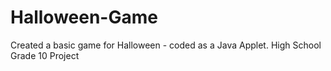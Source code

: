 # Halloween-Game
Created a basic game for Halloween - coded as a Java Applet. High School Grade 10 Project
